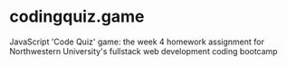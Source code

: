 # codingquiz.game
JavaScript 'Code Quiz' game: the week 4 homework assignment for Northwestern University's fullstack web development coding bootcamp 
